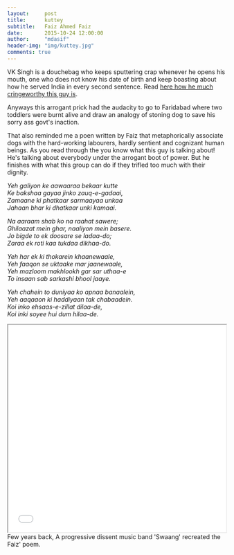 ```yaml
---
layout:     post
title:      kuttey
subtitle:   Faiz Ahmed Faiz
date:       2015-10-24 12:00:00
author:     "mdasif"
header-img: "img/kuttey.jpg"
comments: true
---
```

VK Singh is a douchebag who keeps sputtering crap whenever he opens his mouth, one who does not know his date of birth and keep boasting about how he served India in every second sentence.
Read <a href="http://www.business-standard.com/article/opinion/ajai-shukla-thank-god-that-s-over-112052900037_1.html" target="_blank">here how he much cringeworthy this guy is</a>. 

Anyways this arrogant prick had the audacity to go to Faridabad where two toddlers were burnt alive and draw an analogy of stoning dog to save his sorry ass govt's inaction.

That also reminded me a poen written by Faiz that metaphorically associate dogs with the hard-working labourers, hardly sentient and cognizant human beings.
As you read through the you know what this guy is talking about! He's talking about everybody under the arrogant boot of power. 
But he finishes with what this group can do if they trifled too much with their dignity.

<p><i>
Yeh galiyon ke aawaaraa bekaar kutte<br/>
Ke bakshaa gayaa jinko zauq-e-gadaai,<br/>
Zamaane ki phatkaar sarmaayaa unkaa<br/>
Jahaan bhar ki dhatkaar unki kamaai.<br/></i>
</p>
<p><i>
Na aaraam shab ko na raahat sawere;<br/>
Ghilaazat mein ghar, naaliyon mein basere.<br/>
Jo bigde to ek doosare se ladaa-do;<br/>
Zaraa ek roti kaa tukdaa dikhaa-do.<br/></i>
</p>
<p><i>
Yeh har ek ki thokarein khaanewaale,<br/>
Yeh faaqon se uktaake mar jaanewaale,<br/>
Yeh mazloom makhlookh gar sar uthaa-e<br/>
To insaan sab sarkashi bhool jaaye.<br/></i>
</p>
<p><i>
Yeh chahein to duniyaa ko apnaa banaalein, <br/>
Yeh aaqaaon ki haddiyaan tak chabaadein.<br/>
Koi inko ehsaas-e-zillat dilaa-de,<br/>
Koi inki soyee hui dum hilaa-de.<br/></i>
</p>

<iframe width="100%" height="480" src="//www.youtube.com/embed/M5MZOXsCnxg" frameborder="1" allowfullscreen></iframe>
<span class="caption text-muted">Few years back, A progressive dissent music band 'Swaang' recreated the Faiz' poem.</span>
